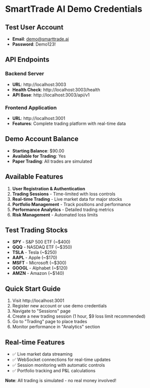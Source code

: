 # SmartTrade AI Demo Credentials

## Test User Account
- **Email**: demo@smarttrade.ai
- **Password**: Demo123!

## API Endpoints

### Backend Server
- **URL**: http://localhost:3003
- **Health Check**: http://localhost:3003/health
- **API Base**: http://localhost:3003/api/v1

### Frontend Application
- **URL**: http://localhost:3001
- **Features**: Complete trading platform with real-time data

## Demo Account Balance
- **Starting Balance**: $90.00
- **Available for Trading**: Yes
- **Paper Trading**: All trades are simulated

## Available Features
1. **User Registration & Authentication**
2. **Trading Sessions** - Time-limited with loss controls
3. **Real-time Trading** - Live market data for major stocks
4. **Portfolio Management** - Track positions and performance  
5. **Performance Analytics** - Detailed trading metrics
6. **Risk Management** - Automated loss limits

## Test Trading Stocks
- **SPY** - S&P 500 ETF (~$400)
- **QQQ** - NASDAQ ETF (~$350)  
- **TSLA** - Tesla (~$250)
- **AAPL** - Apple (~$170)
- **MSFT** - Microsoft (~$300)
- **GOOGL** - Alphabet (~$120)
- **AMZN** - Amazon (~$140)

## Quick Start Guide
1. Visit http://localhost:3001
2. Register new account or use demo credentials
3. Navigate to "Sessions" page
4. Create a new trading session (1 hour, $9 loss limit recommended)
5. Go to "Trading" page to place trades
6. Monitor performance in "Analytics" section

## Real-time Features
- ✅ Live market data streaming
- ✅ WebSocket connections for real-time updates  
- ✅ Session monitoring with automatic controls
- ✅ Portfolio tracking and P&L calculations

**Note**: All trading is simulated - no real money involved!
